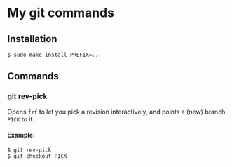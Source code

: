 # My git commands

## Installation
```console
$ sudo make install PREFIX=...
```

## Commands

### git rev-pick
Opens `fzf` to let you pick a revision interactively, and points a (new) branch `PICK` to it.

#### Example:
```console
$ git rev-pick
$ git checkout PICK
```
